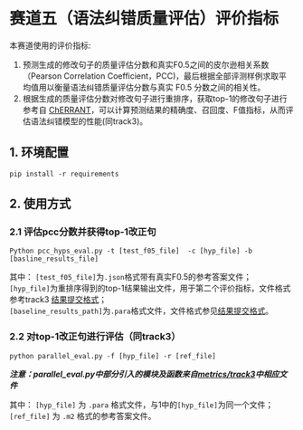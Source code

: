 # 赛道五（语法纠错质量评估）评价指标

本赛道使用的评价指标: 
1. 预测生成的修改句子的质量评估分数和真实F0.5之间的皮尔逊相关系数（Pearson Correlation Coefficient，PCC)，最后根据全部评测样例求取平均值用以衡量语法纠错质量评估分数与真实 F0.5 分数之间的相关性。
2. 根据生成的质量评估分数对修改句子进行重排序，获取top-1的修改句子进行参考自 [ChERRANT](https://github.com/HillZhang1999/MuCGEC/tree/main/scorers/ChERRANT)，可以计算预测结果的精确度、召回度、F值指标，从而评估语法纠错模型的性能(同track3)。

## 1. 环境配置

```shell
pip install -r requirements
```

## 2. 使用方式

### 2.1 评估pcc分数并获得top-1改正句
```shell
Python pcc_hyps_eval.py -t [test_f05_file]  -c [hyp_file] -b [basline_results_file]
```
其中： 
`[test_f05_file]`为`.json`格式带有真实F0.5的参考答案文件；   
`[hyp_file]`为重排序得到的top-1结果输出文件，用于第二个评价指标，文件格式参考track3 [结果提交格式](https://github.com/blcuicall/CCL2022-CLTC/blob/main/datasets/track3/README.md#2-%E7%BB%93%E6%9E%9C%E6%8F%90%E4%BA%A4%E6%A0%BC%E5%BC%8F)；   
`[baseline_results_path]`为`.para`格式文件，文件格式参见[结果提交格式](https://github.com/blcuicall/CCL2022-CLTC/blob/main/datasets/track5/README.md#2-%E7%BB%93%E6%9E%9C%E6%8F%90%E4%BA%A4%E6%A0%BC%E5%BC%8F)。


### 2.2 对top-1改正句进行评估（同track3）
```shell
python parallel_eval.py -f [hyp_file] -r [ref_file]
```
***注意：parallel_eval.py中部分引入的模块及函数来自[metrics/track3](https://github.com/blcuicall/CCL2022-CLTC/tree/main/metrics/track3)中相应文件***

其中： 
`[hyp_file]` 为 `.para` 格式文件，与1中的`[hyp_file]`为同一个文件；    
`[ref_file]` 为 `.m2` 格式的参考答案文件。

